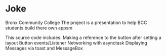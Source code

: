 # Joke
Bronx Community College
The project is a presentation to help BCC students build there own appsm

This source code includes: 
Making a reference to the button after setting a layout
Button events/Listener
Networking with asynctask
Displaying Messages via toast and MessageBox

